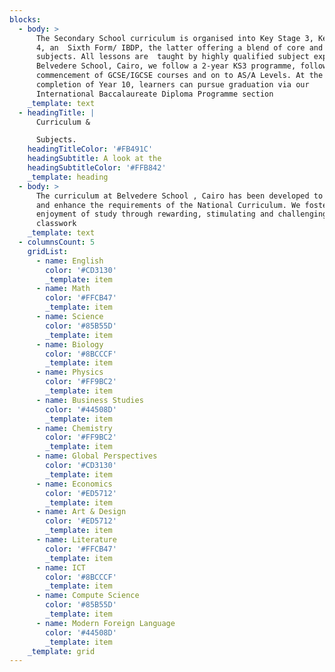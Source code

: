 ```yaml
---
blocks:
  - body: >
      The Secondary School curriculum is organised into Key Stage 3, Key Stage
      4, an  Sixth Form/ IBDP, the latter offering a blend of core and optional
      subjects. All lessons are  taught by highly qualified subject experts. At
      Belvedere School, Cairo, we follow a 2-year KS3 programme, followed by the
      commencement of GCSE/IGCSE courses and on to AS/A Levels. At the
      completion of Year 10, learners can pursue graduation via our
      International Baccalaureate Diploma Programme section
    _template: text
  - headingTitle: |
      Curriculum & 

      Subjects.
    headingTitleColor: '#FB491C'
    headingSubtitle: A look at the
    headingSubtitleColor: '#FFB842'
    _template: heading
  - body: >
      The curriculum at Belvedere School , Cairo has been developed to encompass
      and enhance the requirements of the National Curriculum. We foster an
      enjoyment of study through rewarding, stimulating and challenging
      classwork
    _template: text
  - columnsCount: 5
    gridList:
      - name: English
        color: '#CD3130'
        _template: item
      - name: Math
        color: '#FFCB47'
        _template: item
      - name: Science
        color: '#85B55D'
        _template: item
      - name: Biology
        color: '#8BCCCF'
        _template: item
      - name: Physics
        color: '#FF9BC2'
        _template: item
      - name: Business Studies
        color: '#44508D'
        _template: item
      - name: Chemistry
        color: '#FF9BC2'
        _template: item
      - name: Global Perspectives
        color: '#CD3130'
        _template: item
      - name: Economics
        color: '#ED5712'
        _template: item
      - name: Art & Design
        color: '#ED5712'
        _template: item
      - name: Literature
        color: '#FFCB47'
        _template: item
      - name: ICT
        color: '#8BCCCF'
        _template: item
      - name: Compute Science
        color: '#85B55D'
        _template: item
      - name: Modern Foreign Language
        color: '#44508D'
        _template: item
    _template: grid
---
```




